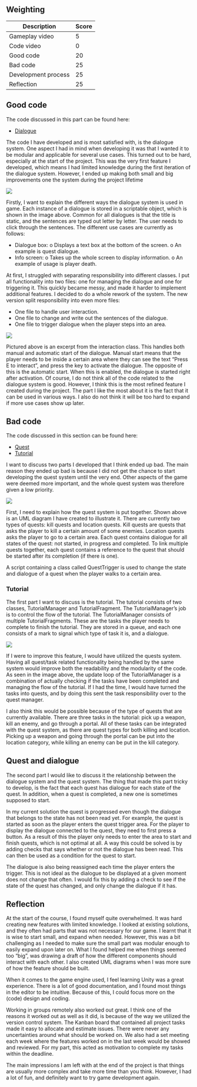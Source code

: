 ## Weighting
|Description        |Score|
|-------------------|-----|
|Gameplay video     |5    |
|Code video         |0    |
|Good code          |20   |
|Bad code           |25   |
|Development process|25   |
|Reflection         |25   |

## Good code
The code discussed in this part can be found here:
- [Dialogue](../Assets/Scripts/UI/Dialogue/) 

The code I have developed and is most satisfied with, is the dialogue system. One aspect I had in mind when developing it was that I wanted it to be modular and applicable for several use cases. This turned out to be hard, especially at the start of the project. This was the very first feature I developed, which means I had limited knowledge during the first iteration of the dialogue system. However, I ended up making both small and big improvements one the system during the project lifetime

![](./Images/maren_image1.PNG)

Firstly, I want to explain the different ways the dialogue system is used in game. Each instance of a dialogue is stored in a scriptable object, which is shown in the image above. Common for all dialogues is that the title is static, and the sentences are typed out letter by letter. The user needs to click through the sentences. The different use cases are currently as follows:
-	Dialogue box:
o	Displays a text box at the bottom of the screen.
o	An example is quest dialogue.
-	Info screen:
o	Takes up the whole screen to display information.
o	An example of usage is player death.

At first, I struggled with separating responsibility into different classes. I put all functionality into two files: one for managing the dialogue and one for triggering it. This quickly became messy, and made it harder to implement additional features. I decided to do a whole rework of the system. The new version split responsibility into even more files:
-	One file to handle user interaction.
-	One file to change and write out the sentences of the dialogue.
-	One file to trigger dialogue when the player steps into an area.

![](./Images/maren_image2.PNG)

Pictured above is an excerpt from the interaction class. This handles both manual and automatic start of the dialogue. Manual start means that the player needs to be inside a certain area where they can see the text “Press E to interact”, and press the key to activate the dialogue. The opposite of this is the automatic start. When this is enabled, the dialogue is started right after activation.
Of course, I do not think all of the code related to the dialogue system is good. However, I think this is the most refined feature I created during the project. The part I like the most about it is the fact that it can be used in various ways. I also do not think it will be too hard to expand if more use cases show up later.

## Bad code
The code discussed in this section can be found here:
- [Quest](../Assets/Scripts/Quest/) 
- [Tutorial](../Assets/Scripts/Tutorial/) 

I want to discuss two parts I developed that I think ended up bad. The main reason they ended up bad is because I did not get the chance to start developing the quest system until the very end. Other aspects of the game were deemed more important, and the whole quest system was therefore given a low priority.

![](./Images/maren_image3.png)

First, I need to explain how the quest system is put together. Shown above is an UML diagram I have created to illustrate it. There are currently two types of quests: kill quests and location quests. Kill quests are quests that asks the player to kill a certain amount of some enemies. Location quests asks the player to go to a certain area. Each quest contains dialogue for all states of the quest: not started, in progress and completed. To link multiple quests together, each quest contains a reference to the quest that should be started after its completion (if there is one).

A script containing a class called QuestTrigger is used to change the state and dialogue of a quest when the player walks to a certain area. 

### Tutorial
The first part I want to discuss is the tutorial. The tutorial consists of two classes, TutorialManager and TutorialFragment. The TutorialManager’s job is to control the flow of the tutorial. The TutorialManager consists of multiple TutorialFragments. These are the tasks the player needs to complete to finish the tutorial. They are stored in a queue, and each one consists of a mark to signal which type of task it is, and a dialogue. 

![](./Images/maren_image4.PNG)

If I were to improve this feature, I would have utilized the quests system. Having all quest/task related functionality being handled by the same system would improve both the readability and the modularity of the code. As seen in the image above, the update loop of the TutorialManager is a combination of actually checking if the tasks have been completed and managing the flow of the tutorial. If I had the time, I would have turned the tasks into quests, and by doing this sent the task responsibility over to the quest manager.

I also think this would be possible because of the type of quests that are currently available. There are three tasks in the tutorial: pick up a weapon, kill an enemy, and go through a portal. All of these tasks can be integrated with the quest system, as there are quest types for both killing and location. Picking up a weapon and going through the portal can be put into the location category, while killing an enemy can be put in the kill category.

## Quest and dialogue
The second part I would like to discuss it the relationship between the dialogue system and the quest system. The thing that made this part tricky to develop, is the fact that each quest has dialogue for each state of the quest. In addition, when a quest is completed, a new one is sometimes supposed to start.

In my current solution the quest is progressed even though the dialogue that belongs to the state has not been read yet. For example, the quest is started as soon as the player enters the quest trigger area. For the player to display the dialogue connected to the quest, they need to first press a button. As a result of this the player only needs to enter the area to start and finish quests, which is not optimal at all.  A way this could be solved is by adding checks that says whether or not the dialogue has been read. This can then be used as a condition for the quest to start.

The dialogue is also being reassigned each time the player enters the trigger. This is not ideal as the dialogue to be displayed at a given moment does not change that often. I would fix this by adding a check to see if the state of the quest has changed, and only change the dialogue if it has.

## Reflection
At the start of the course, I found myself quite overwhelmed. It was hard creating new features with limited knowledge. I looked at existing solutions, and they often had parts that was not necessary for our game. I learnt that it is wise to start small, and expand when needed. However, this was a bit challenging as I needed to make sure the small part was modular enough to easily expand upon later on. What I found helped me when things seemed too “big”, was drawing a draft of how the different components should interact with each other. I also created UML diagrams when I was more sure of how the feature should be built.

When it comes to the game engine used, I feel learning Unity was a great experience. There is a lot of good documentation, and I found most things in the editor to be intuitive. Because of this, I could focus more on the (code) design and coding.

Working in groups remotely also worked out great. I think one of the reasons it worked out as well as it did, is because of the way we utilized the version control system. The Kanban board that contained all project tasks made it easy to allocate and estimate issues. There were never any uncertainties around what should be worked on. We also had a set meeting each week where the features worked on in the last week would be showed and reviewed. For my part, this acted as motivation to complete my tasks within the deadline. 

The main impressions I am left with at the end of the project is that things are usually more complex and take more time than you think. However, I had a lot of fun, and definitely want to try game development again.
